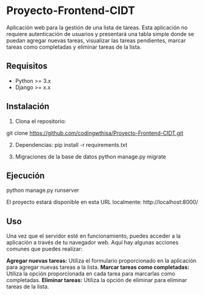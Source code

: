 # Proyecto-Frontend-CIDT

Aplicación web para la gestión de una lista de tareas. Esta aplicación no requiere autenticación de usuarios y presentará una tabla simple donde se puedan agregar nuevas tareas, visualizar las tareas pendientes, marcar tareas como completadas y eliminar tareas de la lista. 

## Requisitos

- Python >= 3.x
- Django >= x.x

## Instalación

1. Clona el repositorio:

  git clone https://github.com/codingwthisa/Proyecto-Frontend-CIDT.git

2. Dependencias:
pip install -r requirements.txt

3. Migraciones de la base de datos
python manage.py migrate

## Ejecución
python manage.py runserver

El proyecto estará disponible en esta URL localmente: http://localhost:8000/

## Uso
Una vez que el servidor esté en funcionamiento, puedes acceder a la aplicación a través de tu navegador web. Aquí hay algunas acciones comunes que puedes realizar:

**Agregar nuevas tareas:** Utiliza el formulario proporcionado en la aplicación para agregar nuevas tareas a la lista.
**Marcar tareas como completadas:** Utiliza la opción proporcionada en cada tarea para marcarlas como completadas.
**Eliminar tareas:** Utiliza la opción de eliminar para eliminar tareas de la lista.

